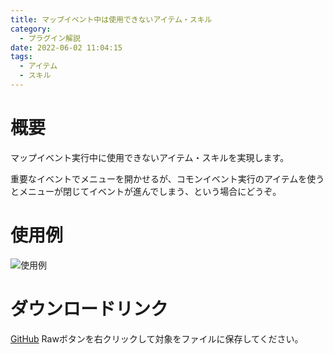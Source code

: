 ```yaml
---
title: マップイベント中は使用できないアイテム・スキル
category:
  - プラグイン解説
date: 2022-06-02 11:04:15
tags:
  - アイテム
  - スキル
---
```


# 概要

マップイベント実行中に使用できないアイテム・スキルを実現します。

重要なイベントでメニューを開かせるが、コモンイベント実行のアイテムを使うとメニューが閉じてイベントが進んでしまう、という場合にどうぞ。

# 使用例

![使用例](setting.png "設定例")

# ダウンロードリンク

[GitHub](https://github.com/elleonard/DarkPlasma-MZ-Plugins/blob/release/DarkPlasma_UnusableItemWithMapEvent.js)
Rawボタンを右クリックして対象をファイルに保存してください。
